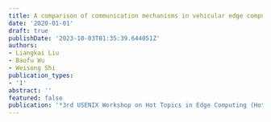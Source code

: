 ```yaml
---
title: A comparison of communication mechanisms in vehicular edge computing
date: '2020-01-01'
draft: true
publishDate: '2023-10-03T01:35:39.644051Z'
authors:
- Liangkai Liu
- Baofu Wu
- Weisong Shi
publication_types:
- '1'
abstract: ''
featured: false
publication: '*3rd USENIX Workshop on Hot Topics in Edge Computing (HotEdge 20)*'
---
```


